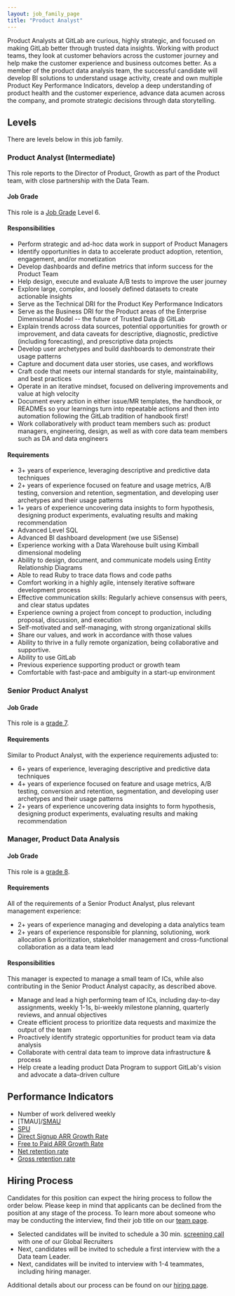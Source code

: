 ```yaml
---
layout: job_family_page
title: "Product Analyst"
---
```


Product Analysts at GitLab are curious, highly strategic, and focused on making GitLab better through trusted data insights. Working with product teams, they look at customer behaviors across the customer journey and help make the customer experience and business outcomes better. As a member of the product data analysis team, the successful candidate will develop BI solutions to understand usage activity, create and own multiple Product Key Performance Indicators, develop a deep understanding of product health and the customer experience, advance data acumen across the company, and promote strategic decisions through data storytelling.

## Levels
There are levels below in this job family. 

### Product Analyst (Intermediate)
This role reports to the Director of Product, Growth as part of the Product team, with close partnership with the Data Team. 

#### Job Grade

This role is a [Job Grade](/handbook/total-rewards/compensation/compensation-calculator/#gitlab-job-grades) Level 6.

#### Responsibilities
- Perform strategic and ad-hoc data work in support of Product Managers
- Identify opportunities in data to accelerate product adoption, retention, engagement, and/or monetization 
- Develop dashboards and define metrics that inform success for the Product Team
- Help design, execute and evaluate A/B tests to improve the user journey
- Explore large, complex, and loosely defined datasets to create actionable insights
- Serve as the Technical DRI for the Product Key Performance Indicators
- Serve as the Business DRI for the Product areas of the Enterprise Dimensional Model -- the future of Trusted Data @ GitLab
- Explain trends across data sources, potential opportunities for growth or improvement, and data caveats for descriptive, diagnostic, predictive (including forecasting), and prescriptive data projects
- Develop user archetypes and build dashboards to demonstrate their usage patterns
- Capture and document data user stories, use cases, and workflows
- Craft code that meets our internal standards for style, maintainability, and best practices
- Operate in an iterative mindset, focused on delivering improvements and value at high velocity
- Document every action in either issue/MR templates, the handbook, or READMEs so your learnings turn into repeatable actions and then into automation following the GitLab tradition of handbook first!
- Work collaboratively with product team members such as: product managers, engineering, design, as well as with core data team members such as DA and data engineers

#### Requirements
- 3+ years of experience, leveraging descriptive and predictive data techniques
- 2+ years of experience focused on feature and usage metrics, A/B testing, conversion and retention, segmentation, and developing user archetypes and their usage patterns
- 1+ years of experience uncovering data insights to form hypothesis,  designing product experiments,  evaluating results and making recommendation
- Advanced Level SQL
- Advanced BI dashboard development (we use SiSense)
- Experience working with a Data Warehouse built using Kimball dimensional modeling
- Ability to design, document, and communicate models using Entity Relationship Diagrams 
- Able to read Ruby to trace data flows and code paths
- Comfort working in a highly agile, intensely iterative software development process
- Effective communication skills: Regularly achieve consensus with peers, and clear status updates
- Experience owning a project from concept to production, including proposal, discussion, and execution
- Self-motivated and self-managing, with strong organizational skills
- Share our values, and work in accordance with those values
- Ability to thrive in a fully remote organization, being collaborative and supportive. 
- Ability to use GitLab
- Previous experience supporting product or growth team
- Comfortable with fast-pace and  ambiguity in a start-up environment

### Senior Product Analyst

#### Job Grade
This role is a [grade 7](https://about.gitlab.com/handbook/total-rewards/compensation/compensation-calculator/#gitlab-job-grades).

#### Requirements
Similar to Product Analyst, with the experience requirements adjusted to:
- 6+ years of experience, leveraging descriptive and predictive data techniques
- 4+ years of experience focused on feature and usage metrics, A/B testing, conversion and retention, segmentation, and developing user archetypes and their usage patterns
- 2+ years of experience uncovering data insights to form hypothesis,  designing product experiments,  evaluating results and making recommendation 

### Manager, Product Data Analysis

#### Job Grade
This role is a [grade 8](https://about.gitlab.com/handbook/total-rewards/compensation/compensation-calculator/#gitlab-job-grades).

#### Requirements
All of the requirements of a Senior Product Analyst, plus relevant management experience:
- 2+ years of experience managing and developing a data analytics team
- 2+ years of experience responsible for planning, solutioning, work allocation & prioritization, stakeholder management and cross-functional collaboration as a data team lead

#### Responsibilities

This manager is expected to manage a small team of ICs, while also contributing in the Senior Product Analyst capacity, as described above. 
- Manage and lead a high performing team of ICs, including day-to-day assignments, weekly 1-1s, bi-weekly milestone planning, quarterly reviews, and annual objectives 
- Create efficient process to prioritize data requests and maximize the output of the team
- Proactively identify strategic opportunities for product team via data analysis 
- Collaborate with central data team to improve data infrastructure & process
- Help create a leading product Data Program to support GitLab's vision and advocate a data-driven culture 

## Performance Indicators
- Number of work delivered weekly
- [TMAU]/[SMAU](https://about.gitlab.com/handbook/product/performance-indicators/#stage-monthly-active-users-smau)
- [SPU](https://about.gitlab.com/handbook/product/performance-indicators/#stages-per-user-spu)
- [Direct Signup ARR Growth Rate](https://about.gitlab.com/handbook/product/performance-indicators/#direct-signup-arr-growth-rate)
- [Free to Paid ARR Growth Rate](https://about.gitlab.com/handbook/product/performance-indicators/#free-to-paid-arr-growth-rate)
- [ Net retention rate](https://about.gitlab.com/handbook/sales/performance-indicators/#net-retention) 
- [Gross retention rate](https://about.gitlab.com/handbook/sales/performance-indicators/#gross-retention)

## Hiring Process

Candidates for this position can expect the hiring process to follow the order below. Please keep in mind that applicants can be declined from the position at any stage of the process. To learn more about someone who may be conducting the interview, find their job title on our [team page](/company/team).

- Selected candidates will be invited to schedule a 30 min. [screening call](/handbook/hiring/interviewing/#screening-call) with one of our Global Recruiters
- Next, candidates will be invited to schedule a first interview with the a Data team Leader.
- Next, candidates will be invited to interview with 1-4 teammates, including hiring manager.

Additional details about our process can be found on our [hiring page](/handbook/hiring/).
